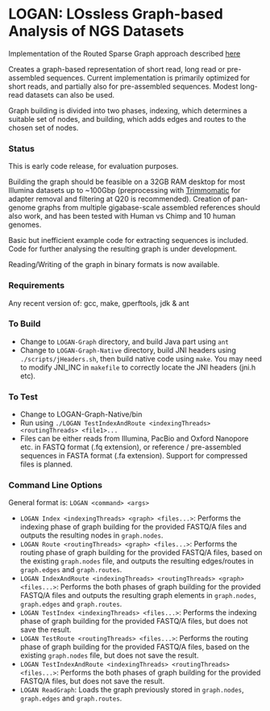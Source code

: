 # LOGAN: LOssless Graph-based Analysis of NGS Datasets

Implementation of the Routed Sparse Graph approach described [here](https://www.biorxiv.org/content/early/2017/08/21/175976)

Creates a graph-based representation of short read, long read or pre-assembled sequences. Current implementation is primarily optimized for short reads, and partially also for pre-assembled sequences. Modest long-read datasets can also be used. 

Graph building is divided into two phases, indexing, which determines a suitable set of nodes, and building, which adds edges and routes to the chosen set of nodes. 

### Status
This is early code release, for evaluation purposes. 

Building the graph should be feasible on a 32GB RAM desktop for most Illumina datasets up to ~100Gbp (preprocessing with [Trimmomatic](http://www.usadellab.org/cms/?page=trimmomatic) for adapter removal and filtering at Q20 is recommended). Creation of pan-genome graphs from multiple gigabase-scale assembled references should also work, and has been tested with Human vs Chimp and 10 human genomes. 

Basic but inefficient example code for extracting sequences is included. Code for further analysing the resulting graph is under development. 

Reading/Writing of the graph in binary formats is now available. 

### Requirements
Any recent version of: gcc, make, gperftools, jdk & ant

### To Build 

* Change to `LOGAN-Graph` directory, and build Java part using `ant`
* Change to `LOGAN-Graph-Native` directory, build JNI headers using `./scripts/jHeaders.sh`, then build native code using `make`. You may need to modify JNI_INC in `makefile` to correctly locate the JNI headers (jni.h etc).

### To Test

* Change to LOGAN-Graph-Native/bin
* Run using `./LOGAN TestIndexAndRoute <indexingThreads> <routingThreads> <file1>...`
* Files can be either reads from Illumina, PacBio and Oxford Nanopore etc. in FASTQ format (.fq extension), or reference / pre-assembled sequences in FASTA format (.fa extension). Support for compressed files is planned.

### Command Line Options

General format is: `LOGAN <command> <args>`
  
* `LOGAN Index <indexingThreads> <graph> <files...>`: Performs the indexing phase of graph building for the provided FASTQ/A files and outputs the resulting nodes in `graph.nodes`.
* `LOGAN Route <routingThreads> <graph> <files...>`: Performs the routing phase of graph building for the provided FASTQ/A files, based on the existing `graph.nodes` file, and outputs the resulting edges/routes in `graph.edges` and `graph.routes`.
* `LOGAN IndexAndRoute <indexingThreads> <routingThreads> <graph> <files...>`: Performs the both phases of graph building for the provided FASTQ/A files and outputs the resulting graph elements in `graph.nodes`, `graph.edges` and `graph.routes`.
* `LOGAN TestIndex <indexingThreads> <files...>`: Performs the indexing phase of graph building for the provided FASTQ/A files, but does not save the result.
* `LOGAN TestRoute <routingThreads> <files...>`: Performs the routing phase of graph building for the provided FASTQ/A files, based on the existing `graph.nodes` file, but does not save the result.
* `LOGAN TestIndexAndRoute <indexingThreads> <routingThreads> <files...>`: Performs the both phases of graph building for the provided FASTQ/A files, but does not save the result.
* `LOGAN ReadGraph`: Loads the graph previously stored in `graph.nodes`, `graph.edges` and `graph.routes`. 
